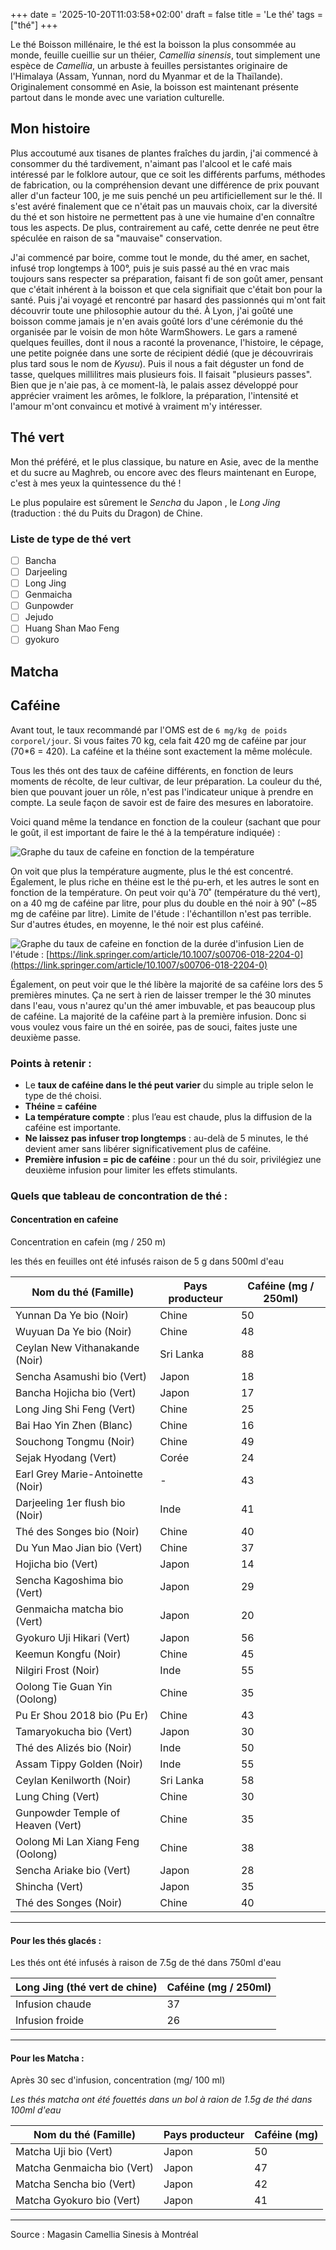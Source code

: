 +++
date = '2025-10-20T11:03:58+02:00'
draft = false
title = 'Le thé'
tags = ["thé"]
+++

Le thé
Boisson millénaire, le thé est la boisson la plus consommée au monde, feuille cueillie sur un théier, *Camellia sinensis*, tout simplement une espèce de *Camellia*, un arbuste à feuilles persistantes originaire de l'Himalaya (Assam, Yunnan, nord du Myanmar et de la Thaïlande).
Originalement consommé en Asie, la boisson est maintenant présente partout dans le monde avec une variation culturelle.

## Mon histoire

Plus accoutumé aux tisanes de plantes fraîches du jardin, j'ai commencé à consommer du thé tardivement, n'aimant pas l'alcool et le café mais intéressé par le folklore autour, que ce soit les différents parfums, méthodes de fabrication, ou la compréhension devant une différence de prix pouvant aller d'un facteur 100, je me suis penché un peu artificiellement sur le thé. Il s'est avéré finalement que ce n'était pas un mauvais choix, car la diversité du thé et son histoire ne permettent pas à une vie humaine d'en connaître tous les aspects. De plus, contrairement au café, cette denrée ne peut être spéculée en raison de sa "mauvaise" conservation.

J'ai commencé par boire, comme tout le monde, du thé amer, en sachet, infusé trop longtemps à 100°, puis je suis passé au thé en vrac mais toujours sans respecter sa préparation, faisant fi de son goût amer, pensant que c'était inhérent à la boisson et que cela signifiait que c'était bon pour la santé. Puis j'ai voyagé et rencontré par hasard des passionnés qui m'ont fait découvrir toute une philosophie autour du thé. À Lyon, j'ai goûté une boisson comme jamais je n'en avais goûté lors d'une cérémonie du thé organisée par le voisin de mon hôte WarmShowers. Le gars a ramené quelques feuilles, dont il nous a raconté la provenance, l'histoire, le cépage, une petite poignée dans une sorte de récipient dédié (que je découvrirais plus tard sous le nom de *Kyusu*). Puis il nous a fait déguster un fond de tasse, quelques millilitres mais plusieurs fois. Il faisait "plusieurs passes". Bien que je n'aie pas, à ce moment-là, le palais assez développé pour apprécier vraiment les arômes, le folklore, la préparation, l'intensité et l'amour m'ont convaincu et motivé à vraiment m'y intéresser.

## Thé vert

Mon thé préféré, et le plus classique, bu nature en Asie, avec de la menthe et du sucre au Maghreb, ou encore avec des fleurs maintenant en Europe, c'est à mes yeux la quintessence du thé !

Le plus populaire est sûrement le *Sencha* du Japon , le  *Long Jing* (traduction : thé du Puits du Dragon) de Chine.

### Liste de type de thé vert

- [ ] Bancha
- [ ] Darjeeling
- [ ] Long Jing
- [ ] Genmaicha
- [ ] Gunpowder
- [ ] Jejudo
- [ ] Huang Shan Mao Feng
- [ ] gyokuro

## Matcha

## Caféine

Avant tout, le taux recommandé par l'OMS est de `6 mg/kg de poids corporel/jour`. Si vous faites 70 kg, cela fait 420 mg de caféine par jour (70*6 = 420). La caféine et la théine sont exactement la même molécule.

Tous les thés ont des taux de caféine différents, en fonction de leurs moments de récolte, de leur cultivar, de leur préparation. La couleur du thé, bien que pouvant jouer un rôle, n'est pas l'indicateur unique à prendre en compte. La seule façon de savoir est de faire des mesures en laboratoire.

Voici quand même la tendance en fonction de la couleur (sachant que pour le goût, il est important de faire le thé à la température indiquée) :

![Graphe du taux de cafeine en fonction de la température](/images/Tea/Temperature.png)

On voit que plus la température augmente, plus le thé est concentré. Également, le plus riche en théine est le thé pu-erh, et les autres le sont en fonction de la température. On peut voir qu'à 70˚ (température du thé vert), on a 40 mg de caféine par litre, pour plus du double en thé noir à 90˚ (~85 mg de caféine par litre).
Limite de l'étude : l'échantillon n'est pas terrible. Sur d'autres études, en moyenne, le thé noir est plus caféiné.

![Graphe du taux de cafeine en fonction de la durée d'infusion](/images/Tea/duree.png)
Lien de l'étude : [https://link.springer.com/article/10.1007/s00706-018-2204-0](https://link.springer.com/article/10.1007/s00706-018-2204-0)

Également, on peut voir que le thé libère la majorité de sa caféine lors des 5 premières minutes. Ça ne sert à rien de laisser tremper le thé 30 minutes dans l'eau, vous n'aurez qu'un thé amer imbuvable, et pas beaucoup plus de caféine.
La majorité de la caféine part à la première infusion. Donc si vous voulez vous faire un thé en soirée, pas de souci, faites juste une deuxième passe.

### Points à retenir :

- Le **taux de caféine dans le thé peut varier** du simple au triple selon le type de thé choisi.
- **Théine = caféine**
- **La température compte** : plus l’eau est chaude, plus la diffusion de la caféine est importante.
- **Ne laissez pas infuser trop longtemps** : au-delà de 5 minutes, le thé devient amer sans libérer significativement plus de caféine.
- **Première infusion = pic de caféine** : pour un thé du soir, privilégiez une deuxième infusion pour limiter les effets stimulants.

### Quels que tableau de concontration de thé :

#### Concentration en cafeine

Concentration en cafein (mg / 250 m)

les thés en feuilles ont été infusés raison de 5 g dans 500ml d'eau 

|Nom du thé (Famille)             |Pays producteur|Caféine (mg / 250ml)|
|---------------------------------|---------------|------------|
|Yunnan Da Ye bio (Noir)          |Chine          |50          |
|Wuyuan Da Ye bio (Noir)          |Chine          |48          |
|Ceylan New Vithanakande (Noir)   |Sri Lanka      |88          |
|Sencha Asamushi bio (Vert)       |Japon          |18          |
|Bancha Hojicha bio (Vert)        |Japon          |17          |
|Long Jing Shi Feng (Vert)        |Chine          |25          |
|Bai Hao Yin Zhen (Blanc)         |Chine          |16          |
|Souchong Tongmu (Noir)           |Chine          |49          |
|Sejak Hyodang (Vert)             |Corée          |24          |
|Earl Grey Marie-Antoinette (Noir)|-              |43          |
|Darjeeling 1er flush bio (Noir)  |Inde           |41          |
|Thé des Songes bio (Noir)        |Chine          |40          |
|Du Yun Mao Jian bio (Vert)       |Chine          |37          |
|Hojicha bio (Vert)               |Japon          |14          |
|Sencha Kagoshima bio (Vert)      |Japon          |29          |
|Genmaicha matcha bio (Vert)      |Japon          |20          |
|Gyokuro Uji Hikari (Vert)        |Japon          |56          |
|Keemun Kongfu (Noir)             |Chine          |45          |
|Nilgiri Frost (Noir)             |Inde           |55          |
|Oolong Tie Guan Yin (Oolong)     |Chine          |35          |
|Pu Er Shou 2018 bio (Pu Er)      |Chine          |43          |
|Tamaryokucha bio (Vert)          |Japon          |30          |
|Thé des Alizés bio (Noir)        |Inde           |50          |
|Assam Tippy Golden (Noir)        |Inde           |55          |
|Ceylan Kenilworth (Noir)         |Sri Lanka      |58          |
|Lung Ching (Vert)                |Chine          |30          |
|Gunpowder Temple of Heaven (Vert)|Chine          |35          |
|Oolong Mi Lan Xiang Feng (Oolong)|Chine          |38          |
|Sencha Ariake bio (Vert)         |Japon          |28          |
|Shincha (Vert)                   |Japon          |35          |
|Thé des Songes (Noir)            |Chine          |40          |

---

#### Pour les thés glacés : 

Les thés ont été infusés à raison de 7.5g de thé dans 750ml d'eau

| Long Jing (thé vert de chine)                                 |  Caféine (mg / 250ml)|
|-------------------------------------------------------|-----------------|
| Infusion chaude                        |  37           |
| Infusion froide                              |  26           |

---

#### Pour les Matcha :

Après 30 sec d'infusion, concentration (mg/ 100 ml)

*Les thés matcha ont été fouettés dans un bol à raion de 1.5g de thé dans 100ml d'eau*

| Nom du thé (Famille)        | Pays producteur | Caféine (mg) |
|-----------------------------|-----------------|--------------|
| Matcha Uji bio (Vert)       | Japon           | 50           |
| Matcha Genmaicha bio (Vert) | Japon           | 47           |
| Matcha Sencha bio (Vert)    | Japon           | 42           |
| Matcha Gyokuro bio (Vert)   | Japon           | 41           |

---

Source : Magasin Camellia Sinesis à Montréal

